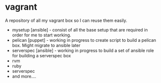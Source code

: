 vagrant
=======

A repository of all my vagrant box so I can reuse them easily.

- mysetup [ansible] - consist of all the base setup that are required in order for me to start working.
- pelican [puppet]  - working in progress to create script to build a pelican box. Might migrate to ansible later
- serverspec [ansible] - working in progress to build a set of ansible role for building a serverspec box
 - rvm
 - ruby
 - serverspec
 - and more.... 
